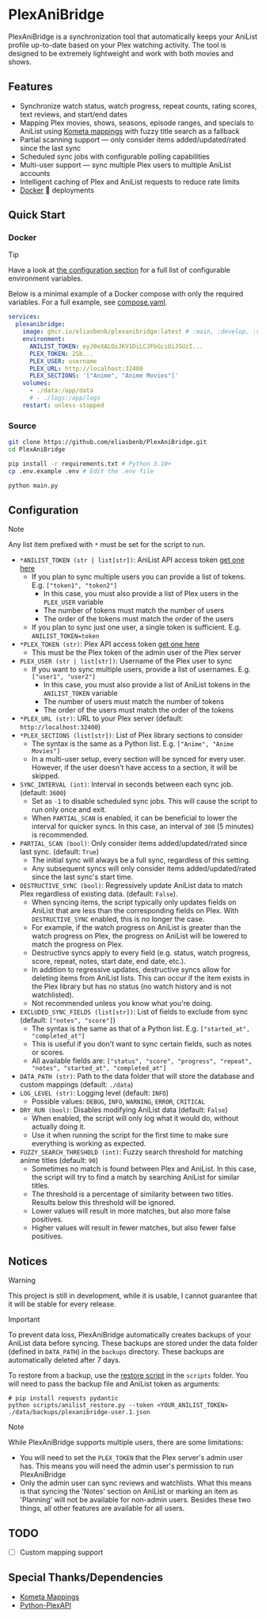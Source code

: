 # PlexAniBridge

PlexAniBridge is a synchronization tool that automatically keeps your AniList profile up-to-date based on your Plex watching activity. The tool is designed to be extremely lightweight and work with both movies and shows.

## Features

- Synchronize watch status, watch progress, repeat counts, rating scores, text reviews, and start/end dates
- Mapping Plex movies, shows, seasons, episode ranges, and specials to AniList using [Kometa mappings](https://github.com/Kometa-Team/Anime-IDs) with fuzzy title search as a fallback
- Partial scanning support — only consider items added/updated/rated since the last sync
- Scheduled sync jobs with configurable polling capabilities
- Multi-user support — sync multiple Plex users to multiple AniList accounts
- Intelligent caching of Plex and AniList requests to reduce rate limits
- [Docker](#docker) 🐳 deployments

## Quick Start

### Docker

> [!TIP]
> Have a look at [the configuration section](#Configuration) for a full list of configurable environment variables.
>
> Below is a minimal example of a Docker compose with only the required variables. For a full example, see [compose.yaml](./compose.yaml).

```yaml
services:
  plexanibridge:
    image: ghcr.io/eliasbenb/plexanibridge:latest # :main, :develop, :v0.2.0-alpha.1, etc.
    environment:
      ANILIST_TOKEN: eyJ0eXALOiJKV1DiLCJFbGciOiJSUzI...
      PLEX_TOKEN: 2Sb...
      PLEX_USER: username
      PLEX_URL: http://localhost:32400
      PLEX_SECTIONS: '["Anime", "Anime Movies"]'
    volumes:
      - ./data:/app/data
      # - ./logs:/app/logs
    restart: unless-stopped
```

### Source

```bash
git clone https://github.com/eliasbenb/PlexAniBridge.git
cd PlexAniBridge

pip install -r requirements.txt # Python 3.10+
cp .env.example .env # Edit the .env file

python main.py
```

## Configuration

> [!NOTE]
> Any list item prefixed with `*` must be set for the script to run.

- `*ANILIST_TOKEN (str | list[str])`: AniList API access token [get one here](https://anilist.co/login?apiVersion=v2&client_id=23079&response_type=token)
  - If you plan to sync multiple users you can provide a list of tokens. E.g. `["token1", "token2"]`
    - In this case, you must also provide a list of Plex users in the `PLEX_USER` variable
    - The number of tokens must match the number of users
    - The order of the tokens must match the order of the users
  - If you plan to sync just one user, a single token is sufficient. E.g. `ANILIST_TOKEN=token`
- `*PLEX_TOKEN (str)`: Plex API access token [get one here](https://support.plex.tv/articles/204059436-finding-an-authentication-token-x-plex-token/)
  - This must be the Plex token of the admin user of the Plex server
- `PLEX_USER (str | list[str])`: Username of the Plex user to sync
  - If you want to sync multiple users, provide a list of usernames. E.g. `["user1", "user2"]`
    - In this case, you must also provide a list of AniList tokens in the `ANILIST_TOKEN` variable
    - The number of users must match the number of tokens
    - The order of the users must match the order of the tokens
- `*PLEX_URL (str)`: URL to your Plex server (default: `http://localhost:32400`)
- `*PLEX_SECTIONS (list[str])`: List of Plex library sections to consider
  - The syntax is the same as a Python list. E.g. `["Anime", "Anime Movies"]`
  - In a multi-user setup, every section will be synced for every user. However, if the user doesn't have access to a section, it will be skipped.
- `SYNC_INTERVAL (int)`: Interval in seconds between each sync job. (default: `3600`)
  - Set as `-1` to disable scheduled sync jobs. This will cause the script to run only once and exit.
  - When `PARTIAL_SCAN` is enabled, it can be beneficial to lower the interval for quicker syncs. In this case, an interval of `300` (5 minutes) is recommended.
- `PARTIAL_SCAN (bool)`: Only consider items added/updated/rated since last sync. (default: `True`)
  - The initial sync will always be a full sync, regardless of this setting.
  - Any subsequent syncs will only consider items added/updated/rated since the last sync's start time.
- `DESTRUCTIVE_SYNC (bool)`: Regressively update AniList data to match Plex regardless of existing data. (default: `False`).
  - When syncing items, the script typically only updates fields on AniList that are less than the corresponding fields on Plex. With `DESTRUCTIVE_SYNC` enabled, this is no longer the case.
  - For example, if the watch progress on AniList is greater than the watch progress on Plex, the progress on AniList will be lowered to match the progress on Plex.
  - Destructive syncs apply to every field (e.g. status, watch progress, score, repeat, notes, start date, end date, etc.).
  - In addition to regressive updates, destructive syncs allow for deleting items from AniList lists. This can occur if the item exists in the Plex library but has no status (no watch history and is not watchlisted).
  - Not recommended unless you know what you're doing.
- `EXCLUDED_SYNC_FIELDS (list[str])`: List of fields to exclude from sync (default: `["notes", "score"]`)
  - The syntax is the same as that of a Python list. E.g. `["started_at", "completed_at"]`
  - This is useful if you don't want to sync certain fields, such as notes or scores.
  - All available fields are: `["status", "score", "progress", "repeat", "notes", "started_at", "completed_at"]`
- `DATA_PATH (str)`: Path to the data folder that will store the database and custom mappings (default: `./data`)
- `LOG_LEVEL (str)`: Logging level (default: `INFO`)
  - Possible values: `DEBUG`, `INFO`, `WARNING`, `ERROR`, `CRITICAL`
- `DRY_RUN (bool)`: Disables modifying AniList data (default: `False`)
  - When enabled, the script will only log what it would do, without actually doing it.
  - Use it when running the script for the first time to make sure everything is working as expected.
- `FUZZY_SEARCH_THRESHOLD (int)`: Fuzzy search threshold for matching anime titles (default: `90`)
  - Sometimes no match is found between Plex and AniList. In this case, the script will try to find a match by searching AniList for similar titles.
  - The threshold is a percentage of similarity between two titles. Results below this threshold will be ignored.
  - Lower values will result in more matches, but also more false positives.
  - Higher values will result in fewer matches, but also fewer false positives.

## Notices

> [!WARNING]
> This project is still in development, while it is usable, I cannot guarantee that it will be stable for every release.

> [!IMPORTANT]
> To prevent data loss, PlexAniBridge automatically creates backups of your AniList data before syncing. These backups are stored under the data folder (defined in `DATA_PATH`) in the `backups` directory. These backups are automatically deleted after 7 days.
>
> To restore from a backup, use the [restore script](./scripts/anilist_restore.py) in the `scripts` folder. You will need to pass the backup file and AniList token as arguments:
> 
> ```shell
> # pip install requests pydantic
> python scripts/anilist_restore.py --token <YOUR_ANILIST_TOKEN> ./data/backups/plexanibridge-user.1.json
> ```

> [!NOTE]
>
> While PlexAniBridge supports multiple users, there are some limitations:
>
> - You will need to set the `PLEX_TOKEN` that the Plex server's admin user has. This means you will need the admin user's permission to run PlexAniBridge
> - Only the admin user can sync reviews and watchlists. What this means is that syncing the 'Notes' section on AniList or marking an item as 'Planning' will not be available for non-admin users. Besides these two things, all other features are available for all users.

## TODO

- [ ] Custom mapping support

## Special Thanks/Dependencies

- [Kometa Mappings](https://github.com/Kometa-Team/Anime-IDs)
- [Python-PlexAPI](https://github.com/pkkid/python-plexapi)
